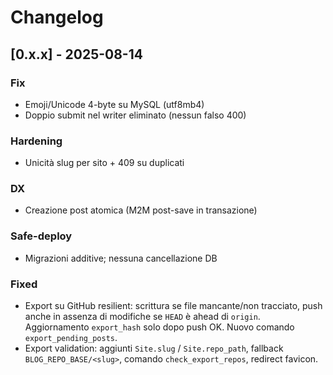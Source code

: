 # Changelog



## [0.x.x] - 2025-08-14

### Fix

- Emoji/Unicode 4-byte su MySQL (utf8mb4)
- Doppio submit nel writer eliminato (nessun falso 400)

### Hardening

- Unicità slug per sito + 409 su duplicati

### DX

- Creazione post atomica (M2M post-save in transazione)

### Safe-deploy

- Migrazioni additive; nessuna cancellazione DB

### Fixed
- Export su GitHub resilient: scrittura se file mancante/non tracciato, push anche in assenza di modifiche se `HEAD` è ahead di `origin`. Aggiornamento `export_hash` solo dopo push OK. Nuovo comando `export_pending_posts`.
- Export validation: aggiunti `Site.slug` / `Site.repo_path`, fallback `BLOG_REPO_BASE/<slug>`, comando `check_export_repos`, redirect favicon.
